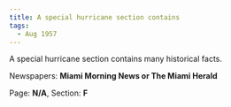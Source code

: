 ```yaml
---  
title: A special hurricane section contains  
tags:  
  - Aug 1957  
---  
```

  
A special hurricane section contains many historical facts.  
  
Newspapers: **Miami Morning News or The Miami Herald**  
  
Page: **N/A**, Section: **F** 
